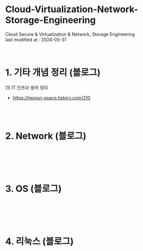 # Cloud-Virtualization-Network-Storage-Engineering
Cloud Secure &amp; Virtualization &amp; Network, Storage Engineering </br>
last modified at : 2024-05-31</br></br></br>




# 1. 기타 개념 정리 (블로그) 
(1) IT 인프라 용어 정리 
- https://twojun-space.tistory.com/210 </br></br></br></br>



# 2. Network (블로그) 
</br></br></br></br>




# 3. OS (블로그) 
</br></br></br></br>



# 4. 리눅스 (블로그) 
